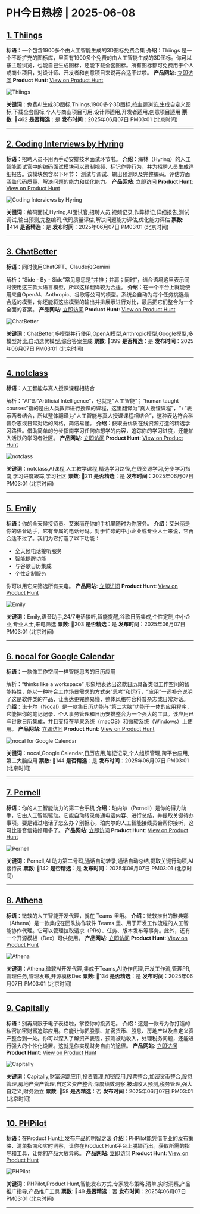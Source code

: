 # PH今日热榜 | 2025-06-08

## [1. Thiings](https://www.producthunt.com/posts/thiings-2?utm_campaign=producthunt-api&utm_medium=api-v2&utm_source=Application%3A+dev+%28ID%3A+189358%29)
**标语**：一个包含1900多个由人工智能生成的3D图标免费合集
**介绍**：Thiings 是一个不断扩充的图标库，里面有1900多个免费的由人工智能生成的3D图标。你可以按主题浏览，也能自己生成图标，还能下载全套图标。所有图标都可免费用于个人或商业项目，对设计师、开发者和创意项目来说再合适不过啦。
**产品网站**: [立即访问](https://www.producthunt.com/r/W6MTZCIDSL5PSR?utm_campaign=producthunt-api&utm_medium=api-v2&utm_source=Application%3A+dev+%28ID%3A+189358%29)
**Product Hunt**: [View on Product Hunt](https://www.producthunt.com/posts/thiings-2?utm_campaign=producthunt-api&utm_medium=api-v2&utm_source=Application%3A+dev+%28ID%3A+189358%29)

![Thiings](https://ph-files.imgix.net/34a8c26b-51ce-45f5-b303-7f312ed0b931.png?auto=format)

**关键词**：免费AI生成3D图标,Thiings,1900多个3D图标,按主题浏览,生成自定义图标,下载全套图标,个人与商业项目可用,设计师适用,开发者适用,创意项目适用
**票数**: 🔺462
**是否精选**：是
**发布时间**：2025年06月07日 PM03:01 (北京时间)

---

## [2. Coding Interviews by Hyring](https://www.producthunt.com/posts/coding-interviews-by-hyring?utm_campaign=producthunt-api&utm_medium=api-v2&utm_source=Application%3A+dev+%28ID%3A+189358%29)
**标语**：招聘人员不用再手动安排技术面试环节啦。
**介绍**：海林（Hyring）的人工智能面试官中的编码面试模块可以录制视频、标记作弊行为，并为招聘人员生成详细报告。该模块包含以下环节：
测试与调试、输出预测以及完整编码。评估方面涵盖代码质量、解决问题的能力和优化能力。
**产品网站**: [立即访问](https://www.producthunt.com/r/7PQA4GV5JVWC7I?utm_campaign=producthunt-api&utm_medium=api-v2&utm_source=Application%3A+dev+%28ID%3A+189358%29)
**Product Hunt**: [View on Product Hunt](https://www.producthunt.com/posts/coding-interviews-by-hyring?utm_campaign=producthunt-api&utm_medium=api-v2&utm_source=Application%3A+dev+%28ID%3A+189358%29)

![Coding Interviews by Hyring](https://ph-files.imgix.net/d7b6ea11-4fe4-4993-98ca-0a7935697143.png?auto=format)

**关键词**：编码面试,Hyring,AI面试官,招聘人员,视频记录,作弊标记,详细报告,测试调试,输出预测,完整编码,代码质量评估,解决问题能力评估,优化能力评估
**票数**: 🔺414
**是否精选**：是
**发布时间**：2025年06月07日 PM03:01 (北京时间)

---

## [3. ChatBetter](https://www.producthunt.com/posts/chatbetter?utm_campaign=producthunt-api&utm_medium=api-v2&utm_source=Application%3A+dev+%28ID%3A+189358%29)
**标语**：同时使用ChatGPT、Claude和Gemini

解析：“Side - By - Side”常见意思是“并排；并肩；同时”，结合语境这里表示同时使用这三款大语言模型，所以这样翻译较为合适。
**介绍**：在一个平台上就能使用来自OpenAI、Anthropic、谷歌等公司的模型。系统会自动为每个任务挑选最合适的模型，你还能将这些模型的输出并排展示进行对比，最后把它们整合为一个全面的答案。
**产品网站**: [立即访问](https://www.producthunt.com/r/NM2JROIALAVWEV?utm_campaign=producthunt-api&utm_medium=api-v2&utm_source=Application%3A+dev+%28ID%3A+189358%29)
**Product Hunt**: [View on Product Hunt](https://www.producthunt.com/posts/chatbetter?utm_campaign=producthunt-api&utm_medium=api-v2&utm_source=Application%3A+dev+%28ID%3A+189358%29)

![ChatBetter](https://ph-files.imgix.net/05086d55-4c90-40a9-ae76-b1f489e0d47c.png?auto=format)

**关键词**：ChatBetter,多模型并行使用,OpenAI模型,Anthropic模型,Google模型,多模型对比,自动选优模型,综合答案生成
**票数**: 🔺399
**是否精选**：是
**发布时间**：2025年06月07日 PM03:01 (北京时间)

---

## [4. notclass](https://www.producthunt.com/posts/notclass-4?utm_campaign=producthunt-api&utm_medium=api-v2&utm_source=Application%3A+dev+%28ID%3A+189358%29)
**标语**：人工智能与真人授课课程相结合

解析：“AI”即“Artificial Intelligence”，也就是“人工智能”；“human taught courses”指的是由人类教师进行授课的课程，这里翻译为“真人授课课程”，“+”表示两者结合，所以整体翻译为“人工智能与真人授课课程相结合”，这种表达符合科普杂志或日常对话的风格，简洁易懂。
**介绍**：获取由优质在线资源打造的精选学习路径。借助简单的分步指南学习任何你想学的内容，追踪你的学习进度，还能加入活跃的学习者社区。
**产品网站**: [立即访问](https://www.producthunt.com/r/VSD5KD5CSKM5H6?utm_campaign=producthunt-api&utm_medium=api-v2&utm_source=Application%3A+dev+%28ID%3A+189358%29)
**Product Hunt**: [View on Product Hunt](https://www.producthunt.com/posts/notclass-4?utm_campaign=producthunt-api&utm_medium=api-v2&utm_source=Application%3A+dev+%28ID%3A+189358%29)

![notclass](https://ph-files.imgix.net/08d10a21-1cd2-44e9-b073-ce6e924b5c81.png?auto=format)

**关键词**：notclass,AI课程,人工教学课程,精选学习路径,在线资源学习,分步学习指南,学习进度跟踪,学习社区
**票数**: 🔺211
**是否精选**：是
**发布时间**：2025年06月07日 PM03:01 (北京时间)

---

## [5. Emily](https://www.producthunt.com/posts/emily-2?utm_campaign=producthunt-api&utm_medium=api-v2&utm_source=Application%3A+dev+%28ID%3A+189358%29)
**标语**：你的全天候接待员。艾米丽在你的手机里随时为你服务。
**介绍**：艾米丽是你的语音助手，它有专属的电话号码。对于忙碌的中小企业或专业人士来说，它再合适不过了。我们为它打造了以下功能：
- 全天候电话接听服务
- 智能提醒功能
- 与谷歌日历集成
- 个性定制服务

你可以用它来筛选所有来电。
**产品网站**: [立即访问](https://www.producthunt.com/r/42EYCWAX5DPUA5?utm_campaign=producthunt-api&utm_medium=api-v2&utm_source=Application%3A+dev+%28ID%3A+189358%29)
**Product Hunt**: [View on Product Hunt](https://www.producthunt.com/posts/emily-2?utm_campaign=producthunt-api&utm_medium=api-v2&utm_source=Application%3A+dev+%28ID%3A+189358%29)

![Emily](https://ph-files.imgix.net/ec4f0331-c52e-4260-86a8-869afd0002fc.png?auto=format)

**关键词**：Emily,语音助手,24/7电话接听,智能提醒,谷歌日历集成,个性定制,中小企业,专业人士,来电筛选
**票数**: 🔺203
**是否精选**：是
**发布时间**：2025年06月07日 PM03:01 (北京时间)

---

## [6. nocal for Google Calendar](https://www.producthunt.com/posts/nocal-for-google-calendar?utm_campaign=producthunt-api&utm_medium=api-v2&utm_source=Application%3A+dev+%28ID%3A+189358%29)
**标语**：一款像工作空间一样智能思考的日历应用

解析：“thinks like a workspace” 形象地表达出这款日历具备类似工作空间的智能特性，能以一种符合工作场景需求的方式来“思考”和运行，“应用”一词补充说明了这是软件类的产品，让表达更完整易懂，整体风格符合科普杂志或日常对话。
**介绍**：诺卡尔（Nocal）是一款集日历功能与“第二大脑”功能于一体的应用程序，它能把你的笔记记录、个人事务管理和日历安排整合为一个强大的工具。该应用已与谷歌日历集成，并且支持在苹果系统（macOS）和微软系统（Windows）上使用。
**产品网站**: [立即访问](https://www.producthunt.com/r/CCAF2MDIP4RU3G?utm_campaign=producthunt-api&utm_medium=api-v2&utm_source=Application%3A+dev+%28ID%3A+189358%29)
**Product Hunt**: [View on Product Hunt](https://www.producthunt.com/posts/nocal-for-google-calendar?utm_campaign=producthunt-api&utm_medium=api-v2&utm_source=Application%3A+dev+%28ID%3A+189358%29)

![nocal for Google Calendar](https://ph-files.imgix.net/1afa2d1c-1788-4673-a927-6c7dfcd154f0.png?auto=format)

**关键词**：nocal,Google Calendar,日历应用,笔记记录,个人组织管理,跨平台应用,第二大脑应用
**票数**: 🔺144
**是否精选**：是
**发布时间**：2025年06月07日 PM03:01 (北京时间)

---

## [7. Pernell](https://www.producthunt.com/posts/pernell?utm_campaign=producthunt-api&utm_medium=api-v2&utm_source=Application%3A+dev+%28ID%3A+189358%29)
**标语**：你的人工智能助力的第二台手机
**介绍**：珀内尔（Pernell）是你的得力助手，它由人工智能驱动。它能自动转录每通电话内容、进行总结，并提取关键待办事项。要是错过电话了怎么办？别担心，珀内尔的人工智能接线员会帮你接听，这可比语音信箱好用多了。
**产品网站**: [立即访问](https://www.producthunt.com/r/ICIOOZKHMKX3NY?utm_campaign=producthunt-api&utm_medium=api-v2&utm_source=Application%3A+dev+%28ID%3A+189358%29)
**Product Hunt**: [View on Product Hunt](https://www.producthunt.com/posts/pernell?utm_campaign=producthunt-api&utm_medium=api-v2&utm_source=Application%3A+dev+%28ID%3A+189358%29)

![Pernell](https://ph-files.imgix.net/131f30d6-de94-45bb-8050-c46b5a82d409.png?auto=format)

**关键词**：Pernell,AI 助力第二号码,通话自动转录,通话自动总结,提取关键行动项,AI 接待员
**票数**: 🔺142
**是否精选**：是
**发布时间**：2025年06月07日 PM03:01 (北京时间)

---

## [8. Athena](https://www.producthunt.com/posts/athena-2298bf3c-a920-4881-9797-a221a9af64df?utm_campaign=producthunt-api&utm_medium=api-v2&utm_source=Application%3A+dev+%28ID%3A+189358%29)
**标语**：微软的人工智能开发代理，就在 Teams 里哦。
**介绍**：微软推出的雅典娜（Athena）是一款集成在团队协作软件 Teams 里、用于开发工作流程的人工智能协作代理。它可以管理拉取请求（PRs）、任务、版本发布等事务。此外，还有一个开源模板（Dex）可供使用。
**产品网站**: [立即访问](https://www.producthunt.com/r/QL43SMPVIOY7JP?utm_campaign=producthunt-api&utm_medium=api-v2&utm_source=Application%3A+dev+%28ID%3A+189358%29)
**Product Hunt**: [View on Product Hunt](https://www.producthunt.com/posts/athena-2298bf3c-a920-4881-9797-a221a9af64df?utm_campaign=producthunt-api&utm_medium=api-v2&utm_source=Application%3A+dev+%28ID%3A+189358%29)

![Athena](https://ph-files.imgix.net/5478d8af-1a21-4946-aa20-db81905c0957.jpeg?auto=format)

**关键词**：Athena,微软AI开发代理,集成于Teams,AI协作代理,开发工作流,管理PR,管理任务,管理发布,开源模板Dex
**票数**: 🔺134
**是否精选**：是
**发布时间**：2025年06月07日 PM03:01 (北京时间)

---

## [9. Capitally](https://www.producthunt.com/posts/capitally?utm_campaign=producthunt-api&utm_medium=api-v2&utm_source=Application%3A+dev+%28ID%3A+189358%29)
**标语**：别再局限于电子表格啦，掌控你的投资吧。
**介绍**：这是一款专为你打造的私密加密财富追踪应用。它能让你把股票、加密货币、股息、房地产以及自定义资产整合到一处。你可以深入了解资产表现，预测被动收入，处理税务问题，还能进行强大的个性化设置。这就是你实现财务自由的途径。
**产品网站**: [立即访问](https://www.producthunt.com/r/SWU4T6IYSFKL6U?utm_campaign=producthunt-api&utm_medium=api-v2&utm_source=Application%3A+dev+%28ID%3A+189358%29)
**Product Hunt**: [View on Product Hunt](https://www.producthunt.com/posts/capitally?utm_campaign=producthunt-api&utm_medium=api-v2&utm_source=Application%3A+dev+%28ID%3A+189358%29)

![Capitally](https://ph-files.imgix.net/ec6c3ce2-d7da-4658-9b52-011f703d04f6.jpeg?auto=format)

**关键词**：Capitally,财富追踪应用,投资管理,加密应用,股票整合,加密货币整合,股息管理,房地产资产管理,自定义资产整合,深度绩效洞察,被动收入预测,税务管理,强大自定义,财务独立
**票数**: 🔺58
**是否精选**：否
**发布时间**：2025年06月07日 PM03:01 (北京时间)

---

## [10. PHPilot](https://www.producthunt.com/posts/phpilot?utm_campaign=producthunt-api&utm_medium=api-v2&utm_source=Application%3A+dev+%28ID%3A+189358%29)
**标语**：在Product Hunt上发布产品的明智之法
**介绍**：PHPilot能凭借专业的发布策略、清单指南和实时洞察，让你在Product Hunt平台上脱颖而出。获取所需的指导和工具，让你的产品大放异彩。
**产品网站**: [立即访问](https://www.producthunt.com/r/OBEKTOURJBR7BO?utm_campaign=producthunt-api&utm_medium=api-v2&utm_source=Application%3A+dev+%28ID%3A+189358%29)
**Product Hunt**: [View on Product Hunt](https://www.producthunt.com/posts/phpilot?utm_campaign=producthunt-api&utm_medium=api-v2&utm_source=Application%3A+dev+%28ID%3A+189358%29)

![PHPilot](https://ph-files.imgix.net/70384717-2643-4ef7-b087-ab4c42d1ea67.png?auto=format)

**关键词**：PHPilot,Product Hunt,智能发布方式,专家发布策略,清单,实时洞察,产品推广指导,产品推广工具
**票数**: 🔺49
**是否精选**：否
**发布时间**：2025年06月07日 PM03:01 (北京时间)

---

